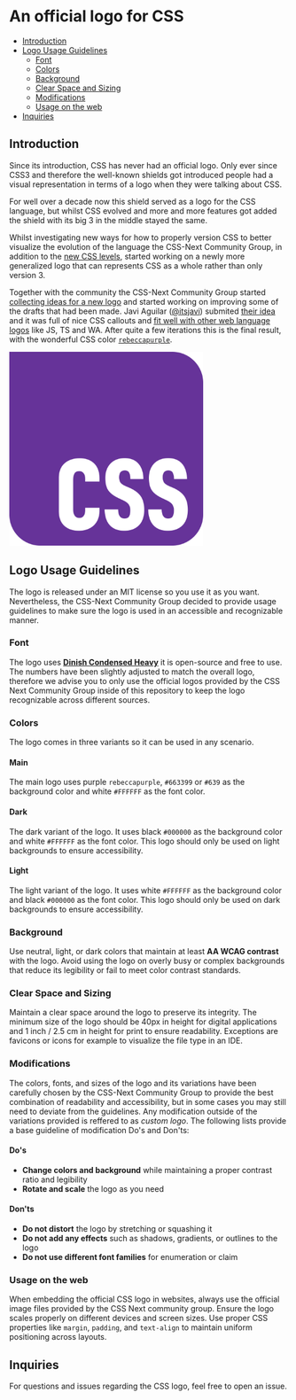 # An official logo for CSS

- [Introduction](#introduction)
- [Logo Usage Guidelines](#logo-usage-guidelines)
  - [Font](#font)
  - [Colors](#colors)
  - [Background](#background)
  - [Clear Space and Sizing](#clear-space-and-sizing)
  - [Modifications](#modifications)
  - [Usage on the web](#usage-on-the-web)
- [Inquiries](#inquiries)

## Introduction

Since its introduction, CSS has never had an official logo. Only ever since CSS3 and therefore the well-known shields got introduced people had a visual representation in terms of a logo when they were talking about CSS.

For well over a decade now this shield served as a logo for the CSS language, but whilst CSS evolved and more and more features got added the shield with its big 3 in the middle stayed the same.

Whilst investigating new ways for how to properly version CSS to better visualize the evolution of the language the CSS-Next Community Group, in addition to the [new CSS levels](https://github.com/CSS-Next/css-next/discussions/92), started working on a newly more generalized logo that can represents CSS as a whole rather than only version 3.

Together with the community the CSS-Next Community Group started [collecting ideas for a new logo](https://github.com/CSS-Next/css-next/issues/105) and started working on improving some of the drafts that had been made. Javi Aguilar ([@itsjavi](https://github.com/itsjavi)) submited [their idea](https://itsjavi.com/projects/new-css-logo/) and it was full of nice CSS callouts and [fit well with other web language logos](https://github.com/CSS-Next/css-next/issues/105#issuecomment-2288115145) like JS, TS and WA. After quite a few iterations this is the final result, with the wonderful CSS color [`rebeccapurple`](https://meyerweb.com/eric/thoughts/2014/06/19/rebeccapurple/).

<img src="css.png" width="350"/>

## Logo Usage Guidelines

The logo is released under an MIT license so you use it as you want. Nevertheless, the CSS-Next Community Group decided to provide usage guidelines to make sure the logo is used in an accessible and recognizable manner.

### Font

The logo uses [**Dinish Condensed Heavy**](https://github.com/playbeing/dinish) it is open-source and free to use. The numbers have been slightly adjusted to match the overall logo, therefore we advise you to only use the official logos provided by the CSS Next Community Group inside of this repository to keep the logo recognizable across different sources.

### Colors

The logo comes in three variants so it can be used in any scenario.

#### Main

The main logo uses purple `rebeccapurple`, `#663399` or `#639` as the background color and white `#FFFFFF` as the font color.

#### Dark

The dark variant of the logo. It uses black `#000000` as the background color and white `#FFFFFF` as the font color. This logo should only be used on light backgrounds to ensure accessibility.

#### Light

The light variant of the logo. It uses white `#FFFFFF` as the background color and black `#000000` as the font color. This logo should only be used on dark backgrounds to ensure accessibility.

### Background

Use neutral, light, or dark colors that maintain at least **AA WCAG contrast** with the logo. Avoid using the logo on overly busy or complex backgrounds that reduce its legibility or fail to meet color contrast standards.

### Clear Space and Sizing

Maintain a clear space around the logo to preserve its integrity. The minimum size of the logo should be 40px in height for digital applications and 1 inch / 2.5 cm in height for print to ensure readability.
Exceptions are favicons or icons for example to visualize the file type in an IDE.

### Modifications

The colors, fonts, and sizes of the logo and its variations have been carefully chosen by the CSS-Next Community Group to provide the best combination of readability and accessibility, but in some cases you may still need to deviate from the guidelines. Any modification outside of the variations provided is reffered to as _custom logo_. The following lists provide a base guideline of modification Do's and Don'ts:

#### Do's
- **Change colors and background** while maintaining a proper contrast ratio and legibility
- **Rotate and scale** the logo as you need

#### Don'ts

- **Do not distort** the logo by stretching or squashing it
- **Do not add any effects** such as shadows, gradients, or outlines to the logo
- **Do not use different font families** for enumeration or claim

### Usage on the web

When embedding the official CSS logo in websites, always use the official image files provided by the CSS Next community group. Ensure the logo scales properly on different devices and screen sizes.
Use proper CSS properties like `margin`, `padding`, and `text-align` to maintain uniform positioning across layouts.

## Inquiries

For questions and issues regarding the CSS logo, feel free to open an issue.
